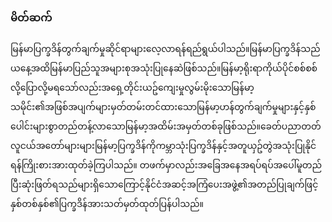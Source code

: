 ### မိတ်ဆက်

မြန်မာပြက္ခဒိန်တွက်ချက်မှုဆိုင်ရာများလေ့လာရန်ရည်ရွယ်ပါသည်။မြန်မာပြက္ခဒိန်သည်ယနေ့အထိမြန်မာပြည်သူအများစုအသုံးပြုနေဆဲဖြစ်သည်။မြန်မာ့ရိုးရာကိုယ်ပိုင်စစ်စစ်လို့ပြောလို့မရသော်လည်းအရှေ့တိုင်းယဥ်ကျေးမှုလွမ်းမိုးသောမြန်မာ့သမိုင်း၏အဖြစ်အပျက်များမှတ်တမ်းတင်ထားသောမြန်မာ့ဟန်တွက်ချက်မှုများနှင့်နှစ်ပေါင်းများစွာတည်တန့်လာသောမြန်မာ့အထိမ်းအမှတ်တစ်ခုဖြစ်သည်။ခေတ်ပညာတတ်လူငယ်အတော်များများမြန်မာ့ပြက္ခဒိန်ကိုကမ္ဘာသုံးပြက္ခဒိန်နှင့်အတူယှဥ်တွဲအသုံးပြုနိုင်ရန်ကြိုးစားအားထုတ်ခဲ့ကြပါသည်။
တဖက်မှာလည်းအခြေအနေအရပ်ရပ်အပေါ်မူတည်ပြီးဆုံးဖြတ်ရသည်များရှိသောကြောင့်နိုင်ငံအဆင့်အကြံပေးအဖွဲ့၏အတည်ပြုချက်ဖြင့်နှစ်တစ်နှစ်၏ပြက္ခဒိန်အားသတ်မှတ်ထုတ်ပြန်ပါသည်။
